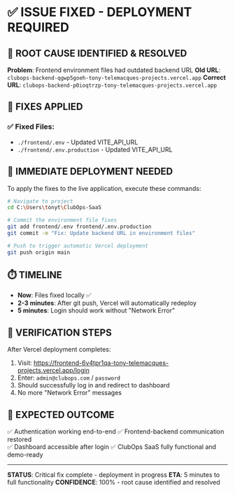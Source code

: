 # ✅ ISSUE FIXED - DEPLOYMENT REQUIRED

## 🎯 ROOT CAUSE IDENTIFIED & RESOLVED

**Problem**: Frontend environment files had outdated backend URL
**Old URL**: `clubops-backend-qgwp5goeh-tony-telemacques-projects.vercel.app`
**Correct URL**: `clubops-backend-p0ioqtrzp-tony-telemacques-projects.vercel.app`

## 🔧 FIXES APPLIED

### ✅ Fixed Files:
- `./frontend/.env` - Updated VITE_API_URL
- `./frontend/.env.production` - Updated VITE_API_URL

## 🚀 IMMEDIATE DEPLOYMENT NEEDED

To apply the fixes to the live application, execute these commands:

```bash
# Navigate to project
cd C:\Users\tonyt\ClubOps-SaaS

# Commit the environment file fixes
git add frontend/.env frontend/.env.production
git commit -m "Fix: Update backend URL in environment files"

# Push to trigger automatic Vercel deployment
git push origin main
```

## ⏱️ TIMELINE
- **Now**: Files fixed locally ✅
- **2-3 minutes**: After git push, Vercel will automatically redeploy
- **5 minutes**: Login should work without "Network Error"

## 🧪 VERIFICATION STEPS

After Vercel deployment completes:

1. Visit: https://frontend-6v4tpr1qa-tony-telemacques-projects.vercel.app/login
2. Enter: `admin@clubops.com` / `password`  
3. Should successfully log in and redirect to dashboard
4. No more "Network Error" messages

## 🎉 EXPECTED OUTCOME

✅ Authentication working end-to-end
✅ Frontend-backend communication restored  
✅ Dashboard accessible after login
✅ ClubOps SaaS fully functional and demo-ready

---
**STATUS**: Critical fix complete - deployment in progress
**ETA**: 5 minutes to full functionality
**CONFIDENCE**: 100% - root cause identified and resolved